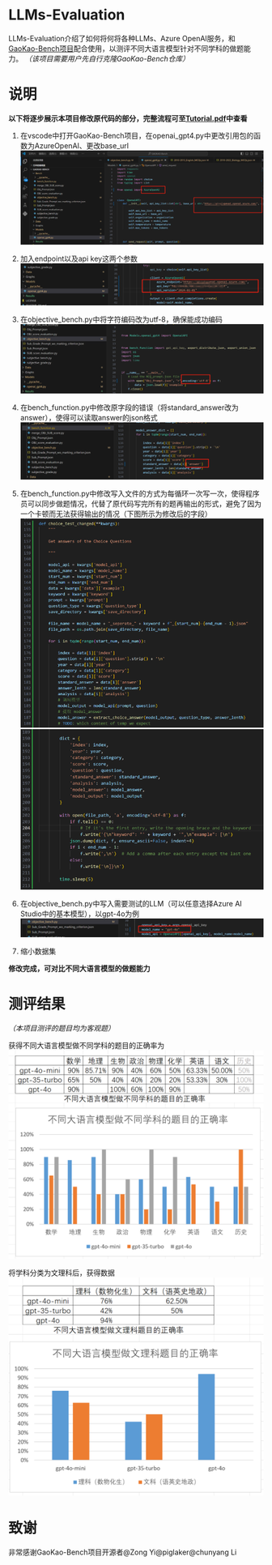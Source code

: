 # LLMs-Evaluation
LLMs-Evaluation介绍了如何将何将各种LLMs、Azure OpenAI服务，和[GaoKao-Bench项目](https://github.com/OpenLMLab/GAOKAO-Bench)配合使用，以测评不同大语言模型针对不同学科的做题能力。
*（该项目需要用户先自行克隆GaoKao-Bench仓库）*

# 说明
**以下将逐步展示本项目修改原代码的部分，完整流程可至[Tutorial.pdf](https://github.com/Qinyi-Tan/LLMs-Evaluation/blob/main/Tutorial.pdf)中查看**

1. 在vscode中打开GaoKao-Bench项目，在openai_gpt4.py中更改引用包的函数为AzureOpenAI、更改base_url
![image](https://github.com/Qinyi-Tan/LLMs-Evaluation/blob/main/Graphs/graph1.png)

2. 加入endpoint以及api key这两个参数
![image](https://github.com/Qinyi-Tan/LLMs-Evaluation/blob/main/Graphs/graph2.png)

3. 在objective_bench.py中将字符编码改为utf-8，确保能成功编码
![image](https://github.com/Qinyi-Tan/LLMs-Evaluation/blob/main/Graphs/graph3.png)

4. 在bench_function.py中修改原字段的错误（将standard_answer改为answer），使得可以读取answer的json格式
![image](https://github.com/Qinyi-Tan/LLMs-Evaluation/blob/main/Graphs/graph4.png)

5. 在bench_function.py中修改写入文件的方式为每循环一次写一次，使得程序员可以同步做题情况，代替了原代码写完所有的题再输出的形式，避免了因为一个卡顿而无法获得输出的情况（下图所示为修改后的字段）
![image](https://github.com/Qinyi-Tan/LLMs-Evaluation/blob/main/Graphs/graph5.1.png)
![image](https://github.com/Qinyi-Tan/LLMs-Evaluation/blob/main/Graphs/graph5.2.png)

6. 在objective_bench.py中写入需要测试的LLM（可以任意选择Azure AI Studio中的基本模型），以gpt-4o为例
![image](https://github.com/Qinyi-Tan/LLMs-Evaluation/blob/main/Graphs/graph6.png)

7. 缩小数据集

**修改完成，可对比不同大语言模型的做题能力**

# 测评结果
*（本项目测评的题目均为客观题）*

获得不同大语言模型做不同学科的题目的正确率为
![image](https://github.com/Qinyi-Tan/LLMs-Evaluation/blob/main/Results_Charts/Different_Subjects.png)

将学科分类为文理科后，获得数据
![image](https://github.com/Qinyi-Tan/LLMs-Evaluation/blob/main/Results_Charts/Arts_vs_Sciences.png)

# 致谢
非常感谢GaoKao-Bench项目开源者@Zong Yi@piglaker@chunyang Li
